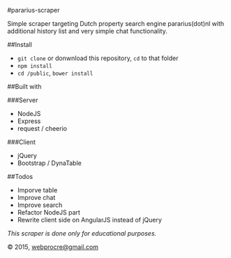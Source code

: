 #pararius-scraper

Simple scraper targeting Dutch property search engine pararius(dot)nl with additional history list and very simple chat functionality.

##Install

* ```git clone``` or donwnload this repository, ```cd``` to that folder
* ```npm install```
* ```cd /public```, ```bower install```

##Built with

###Server
* NodeJS
* Express
* request / cheerio

###Client
* jQuery
* Bootstrap / DynaTable

##Todos
 - Imporve table
 - Improve chat
 - Improve search
 - Refactor NodeJS part
 - Rewrite client side on AngularJS instead of jQuery


*This scraper is done only for educational purposes.*

&copy; 2015, webprocre@gmail.com